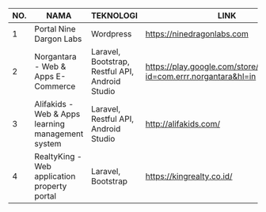 | NO. 	| NAMA                                              	| TEKNOLOGI                                     	| LINK                                 	|
|-----	|---------------------------------------------------	|-----------------------------------------------	|--------------------------------------	|
|  1  	| Portal Nine Dargon Labs                             | Wordpress                                       | https://ninedragonlabs.com
|  2  	| Norgantara - Web & Apps E-Commerce                  | Laravel, Bootstrap, Restful API, Android Studio | https://play.google.com/store/apps/details?id=com.errr.norgantara&hl=in            	|
|  3  	| Alifakids - Web & Apps learning management system   | Laravel, Restful API, Android Studio            | http://alifakids.com/            	|
|  4  	| RealtyKing - Web application property portal   | Laravel, Bootstrap           | https://kingrealty.co.id/            	|

